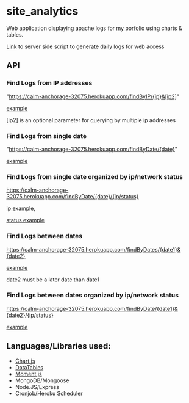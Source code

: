 # site_analytics

Web application displaying apache logs for [my porfolio](https://www.jayclim.com) using charts & tables.

[Link](https://www.github.com/jlxc106/site_watch) to server side script to generate daily logs for web access

## API

### Find Logs from IP addresses
"https://calm-anchorage-32075.herokuapp.com/findByIP/{ip}&[ip2]"

[example](https://calm-anchorage-32075.herokuapp.com/findByIP/195.22.127.231)

[ip2] is an optional parameter for querying by multiple ip addresses

### Find Logs from single date
"https://calm-anchorage-32075.herokuapp.com/findByDate/{date}"

[example](https://calm-anchorage-32075.herokuapp.com/findByDate/2018-05-16)

### Find Logs from single date organized by ip/network status
https://calm-anchorage-32075.herokuapp.com/findByDate/{date}/{ip/status}

[ip example](https://calm-anchorage-32075.herokuapp.com/findByDate/2018-05-16/ip),

[status example](https://calm-anchorage-32075.herokuapp.com/findByDate/2018-05-16/status) 

### Find Logs between dates
https://calm-anchorage-32075.herokuapp.com/findByDates/{date1}&{date2}

[example](https://calm-anchorage-32075.herokuapp.com/findByDates/2018-05-16&2019-01-01)

date2 must be a later date than date1

### Find Logs between dates organized by ip/network status
https://calm-anchorage-32075.herokuapp.com/findByDate/{date1}&{date2}/{ip/status}

[example](https://calm-anchorage-32075.herokuapp.com/findByDates/2018-05-16&2019-01-01/ip)

## Languages/Libraries used:
* [Chart.js](http://www.chartjs.org/)
* [DataTables](https://datatables.net/)
* [Moment.js](http://momentjs.com/)
* MongoDB/Mongoose
* Node.JS/Express
* Cronjob/Heroku Scheduler